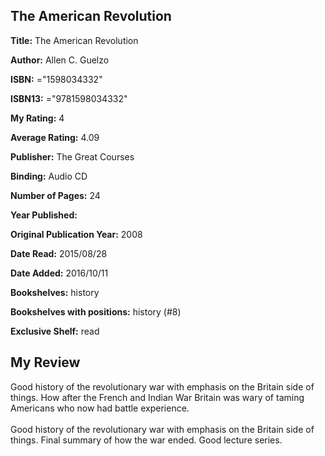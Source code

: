 ## The American Revolution

**Title:** The American Revolution

**Author:** Allen C. Guelzo

**ISBN:** ="1598034332"

**ISBN13:** ="9781598034332"

**My Rating:** 4

**Average Rating:** 4.09

**Publisher:** The Great Courses

**Binding:** Audio CD

**Number of Pages:** 24

**Year Published:** 

**Original Publication Year:** 2008

**Date Read:** 2015/08/28

**Date Added:** 2016/10/11

**Bookshelves:** history

**Bookshelves with positions:** history (#8)

**Exclusive Shelf:** read


## My Review

Good history of the revolutionary war with emphasis on the Britain side of things. How after the French and Indian War Britain was wary of taming Americans who now had battle experience.<br/><br/>Good history of the revolutionary war with emphasis on the Britain side of things. Final summary of how the war ended. Good lecture series.
